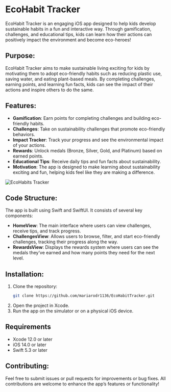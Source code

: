 # EcoHabit Tracker

EcoHabit Tracker is an engaging iOS app designed to help kids develop sustainable habits in a fun and interactive way. Through gamification, challenges, and educational tips, kids can learn how their actions can positively impact the environment and become eco-heroes!

## Purpose:

EcoHabit Tracker aims to make sustainable living exciting for kids by motivating them to adopt eco-friendly habits such as reducing plastic use, saving water, and eating plant-based meals. By completing challenges, earning points, and learning fun facts, kids can see the impact of their actions and inspire others to do the same.

## Features:

- **Gamification**: Earn points for completing challenges and building eco-friendly habits.
- **Challenges**: Take on sustainability challenges that promote eco-friendly behaviors.
- **Impact Tracker**: Track your progress and see the environmental impact of your actions.
- **Rewards**: Unlock medals (Bronze, Silver, Gold, and Platinum) based on earned points.
- **Educational Tips**: Receive daily tips and fun facts about sustainability.
- **Motivation**: The app is designed to make learning about sustainability exciting and fun, helping kids feel like they are making a difference.

![EcoHabits Tracker](https://github.com/user-attachments/assets/156bd8db-4d8c-4fa1-a1ae-4312ea9cec6e)

## Code Structure:

The app is built using Swift and SwiftUI. It consists of several key components:

- **HomeView**: The main interface where users can view challenges, receive tips, and track progress.
- **ChallengesView**: Allows users to browse, filter, and start eco-friendly challenges, tracking their progress along the way.
- **RewardsView**: Displays the rewards system where users can see the medals they’ve earned and how many points they need for the next level.

## Installation:

1. Clone the repository:
   ```bash
   git clone https://github.com/mariarodr1136/EcoHabitTracker.git
3. Open the project in Xcode.
4. Run the app on the simulator or on a physical iOS device.

## Requirements

- Xcode 12.0 or later
- iOS 14.0 or later
- Swift 5.3 or later

## Contributing:

Feel free to submit issues or pull requests for improvements or bug fixes. All contributions are welcome to enhance the app’s features or functionality!
